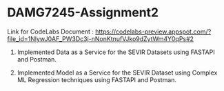 # DAMG7245-Assignment2

Link for CodeLabs Document : https://codelabs-preview.appspot.com/?file_id=1NlywJ0AF_PW3Dc3j-nNonKtnufVJko9dZytWm4Y0qPs#2


1. Implemented Data as a Service for the SEVIR Datasets using FASTAPI and Postman.


2. Implemented Model as a Service for the SEVIR Dataset using Complex ML Regression techniques using FASTAPI and Postman.
